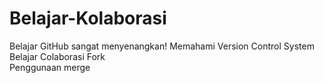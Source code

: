 # Belajar-Kolaborasi
Belajar GitHub sangat menyenangkan!
Memahami Version Control System<br>
Belajar Colaborasi Fork<br>
Penggunaan merge
